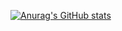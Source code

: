 [![Anurag's GitHub stats](https://github-readme-stats.vercel.app/api?username=Nithesh8678)](https://github.com/anuraghazra/github-readme-stats)

